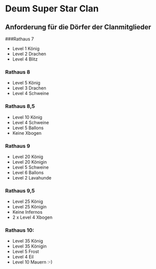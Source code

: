 Deum Super Star Clan
=========

Anforderung für die Dörfer der Clanmitglieder
---------


###Rathaus 7
 * Level 1 König
 * Level 2 Drachen
 * Level 4 Blitz


### Rathaus 8
 * Level 5 König
 * Level 3 Drachen
 * Level 4 Schweine

### Rathaus 8,5
 * Level 10 König
 * Level 4 Schweine
 * Level 5 Ballons
 * Keine Xbogen

### Rathaus 9
 * Level 20 König
 * Level 20 Königin
 * Level 5 Schweine
 * Level 6 Ballons
 * Level 2 Lavahunde

### Rathaus 9,5
 * Level 25 König
 * Level 25 Königin
 * Keine Infernos
 * 2 x Level 4 Xbogen

### Rathaus 10:
 * Level 35 König
 * Level 35 Königin
 * Level 5 Frost
 * Level 4 Eil
 * Level 10 Mauern :-)
